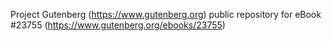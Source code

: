 Project Gutenberg (https://www.gutenberg.org) public repository for eBook #23755 (https://www.gutenberg.org/ebooks/23755)
